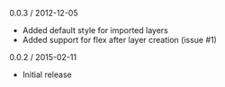 0.0.3 / 2012-12-05

- Added default style for imported layers
- Added support for flex after layer creation (issue #1)

0.0.2 / 2015-02-11

- Initial release